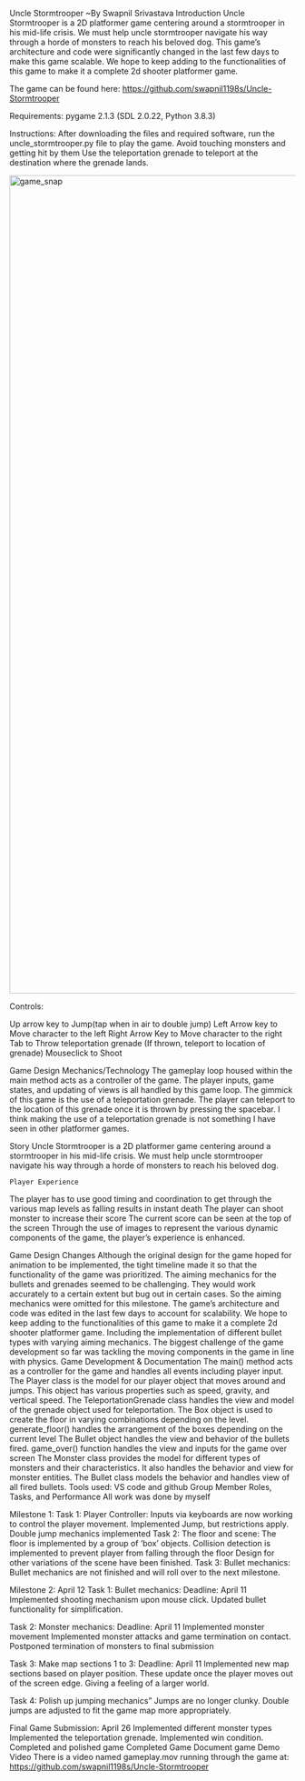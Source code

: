 Uncle Stormtrooper
~By Swapnil Srivastava
Introduction
	Uncle Stormtrooper is a 2D platformer game centering around a stormtrooper in his mid-life crisis. We must help uncle stormtrooper navigate his way through a horde of monsters to reach his beloved dog. This game’s architecture and code were significantly changed in the last few days to make this game scalable. We hope to keep adding to the functionalities of this game to make it a complete 2d shooter platformer game.

The game can be found here: https://github.com/swapnil1198s/Uncle-Stormtrooper

Requirements: pygame 2.1.3 (SDL 2.0.22, Python 3.8.3)

Instructions: 
After downloading the files and required software, run the uncle_stormtrooper.py file to play the game.
Avoid touching monsters and getting hit by them 
Use the teleportation grenade to teleport at the destination where the grenade lands.

 <img width="1440" alt="game_snap" src="https://user-images.githubusercontent.com/46658528/236312069-722c9b66-efd4-403b-be0f-7b467b6bc5ae.png">
 
Controls:

Up arrow key to Jump(tap when in air to double jump)
Left Arrow key to Move character to the left
Right Arrow Key to Move character to the right
Tab to Throw teleportation grenade (If thrown, teleport to location of grenade)
Mouseclick to Shoot

Game Design
Mechanics/Technology
The gameplay loop housed within the main method acts as a controller of the game. The player inputs, game states, and updating of views is all handled by this game loop.
The gimmick of this game is the use of a teleportation grenade. The player can teleport to the location of this grenade once it is thrown by pressing the spacebar.
I think making the use of a teleportation grenade is not something I have seen in other platformer games.


Story
Uncle Stormtrooper is a 2D platformer game centering around a stormtrooper in his mid-life crisis. We must help uncle stormtrooper navigate his way through a horde of monsters to reach his beloved dog.
	
	Player Experience
The player has to use good timing and coordination to get through the various map levels as falling results in instant death
The player can shoot monster to increase their score
The current score can be seen at the top of the screen 
Through the use of images to represent the various dynamic components of the game, the player’s experience is enhanced.


Game Design Changes
Although the original design for the game hoped for animation to be implemented, the tight timeline made it so that the functionality of the game was prioritized. The aiming mechanics for the bullets and grenades seemed to be challenging. They would work accurately to a certain extent but bug out in certain cases. So the aiming mechanics were omitted for this milestone. The game’s architecture and code was edited in the last few days to account for scalability. We hope to keep adding to the functionalities of this game to make it a complete 2d shooter platformer game. Including the implementation of different bullet types with varying aiming mechanics. The biggest challenge of the game development so far was tackling the moving components in the game in line with physics.
Game Development & Documentation
The main() method acts as a controller for the game and handles all events including player input.
The Player class is the model for our player object that moves around and jumps.
This object has various properties such as speed, gravity, and vertical speed.
The TeleportationGrenade class handles the view and model of the grenade object used for teleportation.
The Box object is used to create the floor in varying combinations depending on the level.
generate_floor() handles the arrangement of the boxes depending on the current level
The Bullet object handles the view and behavior of the bullets fired.
game_over() function handles the view and inputs for the game over screen
The Monster class provides the model for different types of monsters and their characteristics. It also handles the behavior and view for monster entities.
The Bullet class models the behavior and handles view of all fired bullets.
Tools used: VS code and github
Group Member Roles, Tasks, and Performance
All work was done by myself

Milestone 1:
Task 1: Player Controller:
Inputs via keyboards are now working to control the player movement.
Implemented Jump, but restrictions apply.
Double jump mechanics implemented
Task 2: The floor and scene:
The floor is implemented by a group of ‘box’ objects.
Collision detection is implemented to prevent player from falling through the floor
Design for other variations of the scene have been finished.
Task 3: Bullet mechanics:
Bullet mechanics are not finished and will roll over to the next milestone.

Milestone 2: April 12
Task 1: Bullet mechanics: Deadline: April 11
Implemented shooting mechanism upon mouse click.
Updated bullet functionality for simplification.

Task 2: Monster mechanics: Deadline: April 11
Implemented monster movement
Implemented monster attacks and game termination on contact.
Postponed termination of monsters to final submission

Task 3: Make map sections 1 to 3: Deadline: April 11
Implemented new map sections based on player position.
These update once the player moves out of the screen edge. Giving a feeling of a larger world.

Task 4: Polish up jumping mechanics”
Jumps are no longer clunky.
Double jumps are adjusted to fit the game map more appropriately.

Final Game Submission: April 26
Implemented different monster types
Implemented the teleportation grenade.
Implemented win condition.
Completed and polished game
Completed Game Document game
Demo Video
There is a video named gameplay.mov running through the game at: https://github.com/swapnil1198s/Uncle-Stormtrooper


